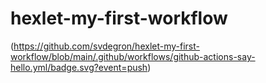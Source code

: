# hexlet-my-first-workflow
(https://github.com/svdegron/hexlet-my-first-workflow/blob/main/.github/workflows/github-actions-say-hello.yml/badge.svg?event=push)